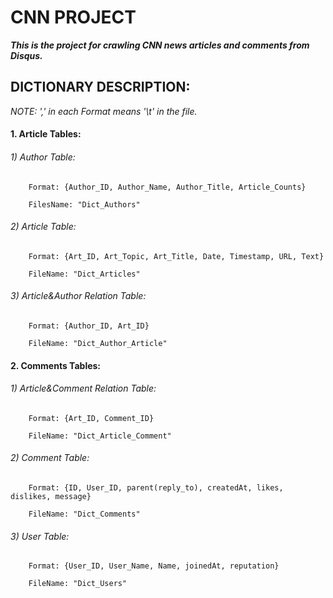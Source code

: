 # CNN PROJECT

**_This is the project for crawling CNN news articles and comments from Disqus._**

## DICTIONARY DESCRIPTION:

*NOTE: ',' in each Format means '\t' in the file.*

#### 1. Article Tables:

###### 1) Author Table:

        Format: {Author_ID, Author_Name, Author_Title, Article_Counts}

        FilesName: "Dict_Authors"

###### 2) Article Table:

        Format: {Art_ID, Art_Topic, Art_Title, Date, Timestamp, URL, Text}

        FileName: "Dict_Articles"

###### 3) Article&Author Relation Table:

        Format: {Author_ID, Art_ID}

        FileName: "Dict_Author_Article"

#### 2. Comments Tables:

###### 1) Article&Comment Relation Table:

        Format: {Art_ID, Comment_ID}

        FileName: "Dict_Article_Comment"

###### 2) Comment Table:

        Format: {ID, User_ID, parent(reply_to), createdAt, likes, dislikes, message}

        FileName: "Dict_Comments"

###### 3) User Table:

        Format: {User_ID, User_Name, Name, joinedAt, reputation}

        FileName: "Dict_Users"

